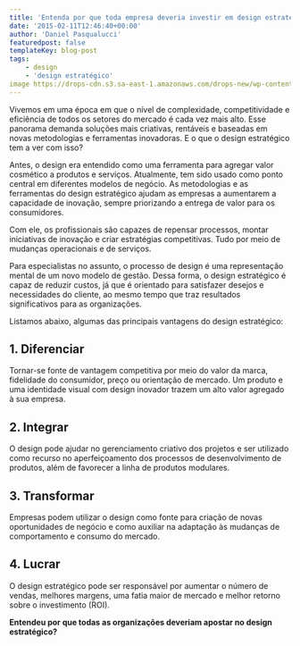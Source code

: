```yaml
---
title: 'Entenda por que toda empresa deveria investir em design estratégico'
date: '2015-02-11T12:46:40+00:00'
author: 'Daniel Pasqualucci'
featuredpost: false
templateKey: blog-post
tags:
    - design
    - 'design estratégico'
image https://drops-cdn.s3.sa-east-1.amazonaws.com/drops-new/wp-content/uploads/2015/02/11124640/financialreform-150x150.jpg
---
```

Vivemos em uma época em que o nível de complexidade, competitividade e eficiência de todos os setores do mercado é cada vez mais alto. Esse panorama demanda soluções mais criativas, rentáveis e baseadas em novas metodologias e ferramentas inovadoras. E o que o design estratégico tem a ver com isso?

Antes, o design era entendido como uma ferramenta para agregar valor cosmético a produtos e serviços. Atualmente, tem sido usado como ponto central em diferentes modelos de negócio. As metodologias e as ferramentas do design estratégico ajudam as empresas a aumentarem a capacidade de inovação, sempre priorizando a entrega de valor para os consumidores.

Com ele, os profissionais são capazes de repensar processos, montar iniciativas de inovação e criar estratégias competitivas. Tudo por meio de mudanças operacionais e de serviços.

Para especialistas no assunto, o processo de design é uma representação mental de um novo modelo de gestão. Dessa forma, o design estratégico é capaz de reduzir custos, já que é orientado para satisfazer desejos e necessidades do cliente, ao mesmo tempo que traz resultados significativos para as organizações.

Listamos abaixo, algumas das principais vantagens do design estratégico:

**1. Diferenciar**
------------------

Tornar-se fonte de vantagem competitiva por meio do valor da marca, fidelidade do consumidor, preço ou orientação de mercado. Um produto e uma identidade visual com design inovador trazem um alto valor agregado à sua empresa.

**2. Integrar**
---------------

O design pode ajudar no gerenciamento criativo dos projetos e ser utilizado como recurso no aperfeiçoamento dos processos de desenvolvimento de produtos, além de favorecer a linha de produtos modulares.

**3. Transformar**
------------------

Empresas podem utilizar o design como fonte para criação de novas oportunidades de negócio e como auxiliar na adaptação às mudanças de comportamento e consumo do mercado.

**4. Lucrar**
-------------

O design estratégico pode ser responsável por aumentar o número de vendas, melhores margens, uma fatia maior de mercado e melhor retorno sobre o investimento (ROI).

**Entendeu por que todas as organizações deveriam apostar no design estratégico?**